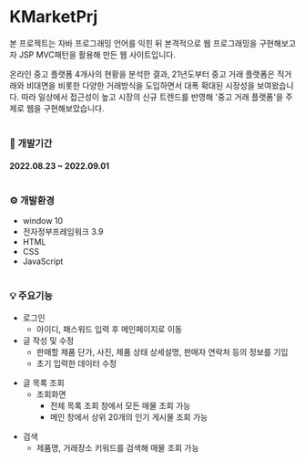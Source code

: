# KMarketPrj
본 프로젝트는 자바 프로그래밍 언어를 익힌 뒤 본격적으로 웹 프로그래밍을 구현해보고자 JSP MVC패턴을 활용해 만든 웹 사이트입니다.

온라인 중고 플랫폼 4개사의 현황을 분석한 결과, 21년도부터 중고 거래 플랫폼은 직거래와 비대면을 비롯한 다양한 거래방식을 도입하면서 대폭 확대된 시장성을 보여왔습니다.
따라 일상에서 접근성이 높고 시장의 신규 트렌드를 반영해 '중고 거래 플랫폼'을 주제로 웹을 구현해보았습니다.

# 



### 📅 개발기간
#### 2022.08.23 ~ 2022.09.01

#

### ⚙️ 개발환경
- window 10
- 전자정부프레임워크 3.9
- HTML
- CSS
- JavaScript

#

### 💡 주요기능
* 로그인
  * 아이디, 패스워드 입력 후 메인페이지로 이동
* 글 작성 및 수정
  * 판매할 제품 단가, 사진, 제품 상태 상세설명, 판매자 연락처 등의 정보를 기입
  * 초기 입력한 데이터 수정
+ 글 목록 조회
  - 조회화면 
    + 전체 목록 조회 창에서 모든 매물 조회 가능
    + 메인 창에서 상위 20개의 인기 게시물 조회 가능
* 검색
  * 제품명, 거래장소 키워드를 검색해 매물 조회 가능

